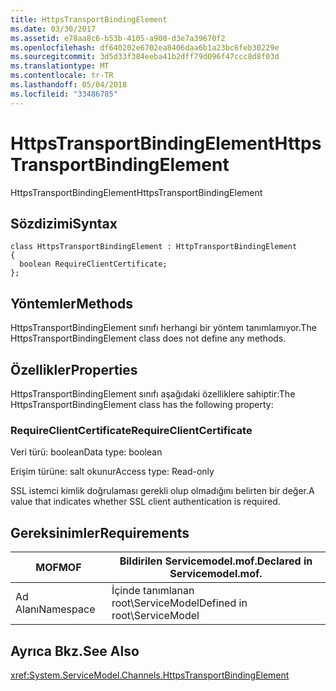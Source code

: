 ```yaml
---
title: HttpsTransportBindingElement
ms.date: 03/30/2017
ms.assetid: e78aa8c6-b53b-4105-a900-d3e7a39670f2
ms.openlocfilehash: df640202e6702ea8406daa6b1a23bc6feb30229e
ms.sourcegitcommit: 3d5d33f384eeba41b2dff79d096f47ccc8d8f03d
ms.translationtype: MT
ms.contentlocale: tr-TR
ms.lasthandoff: 05/04/2018
ms.locfileid: "33486785"
---
```

# <a name="httpstransportbindingelement"></a><span data-ttu-id="0b807-102">HttpsTransportBindingElement</span><span class="sxs-lookup"><span data-stu-id="0b807-102">HttpsTransportBindingElement</span></span>
<span data-ttu-id="0b807-103">HttpsTransportBindingElement</span><span class="sxs-lookup"><span data-stu-id="0b807-103">HttpsTransportBindingElement</span></span>  
  
## <a name="syntax"></a><span data-ttu-id="0b807-104">Sözdizimi</span><span class="sxs-lookup"><span data-stu-id="0b807-104">Syntax</span></span>  
  
```  
class HttpsTransportBindingElement : HttpTransportBindingElement  
{  
  boolean RequireClientCertificate;  
};  
```  
  
## <a name="methods"></a><span data-ttu-id="0b807-105">Yöntemler</span><span class="sxs-lookup"><span data-stu-id="0b807-105">Methods</span></span>  
 <span data-ttu-id="0b807-106">HttpsTransportBindingElement sınıfı herhangi bir yöntem tanımlamıyor.</span><span class="sxs-lookup"><span data-stu-id="0b807-106">The HttpsTransportBindingElement class does not define any methods.</span></span>  
  
## <a name="properties"></a><span data-ttu-id="0b807-107">Özellikler</span><span class="sxs-lookup"><span data-stu-id="0b807-107">Properties</span></span>  
 <span data-ttu-id="0b807-108">HttpsTransportBindingElement sınıfı aşağıdaki özelliklere sahiptir:</span><span class="sxs-lookup"><span data-stu-id="0b807-108">The HttpsTransportBindingElement class has the following property:</span></span>  
  
### <a name="requireclientcertificate"></a><span data-ttu-id="0b807-109">RequireClientCertificate</span><span class="sxs-lookup"><span data-stu-id="0b807-109">RequireClientCertificate</span></span>  
 <span data-ttu-id="0b807-110">Veri türü: boolean</span><span class="sxs-lookup"><span data-stu-id="0b807-110">Data type: boolean</span></span>  
  
 <span data-ttu-id="0b807-111">Erişim türüne: salt okunur</span><span class="sxs-lookup"><span data-stu-id="0b807-111">Access type: Read-only</span></span>  
  
 <span data-ttu-id="0b807-112">SSL istemci kimlik doğrulaması gerekli olup olmadığını belirten bir değer.</span><span class="sxs-lookup"><span data-stu-id="0b807-112">A value that indicates whether SSL client authentication is required.</span></span>  
  
## <a name="requirements"></a><span data-ttu-id="0b807-113">Gereksinimler</span><span class="sxs-lookup"><span data-stu-id="0b807-113">Requirements</span></span>  
  
|<span data-ttu-id="0b807-114">MOF</span><span class="sxs-lookup"><span data-stu-id="0b807-114">MOF</span></span>|<span data-ttu-id="0b807-115">Bildirilen Servicemodel.mof.</span><span class="sxs-lookup"><span data-stu-id="0b807-115">Declared in Servicemodel.mof.</span></span>|  
|---------|-----------------------------------|  
|<span data-ttu-id="0b807-116">Ad Alanı</span><span class="sxs-lookup"><span data-stu-id="0b807-116">Namespace</span></span>|<span data-ttu-id="0b807-117">İçinde tanımlanan root\ServiceModel</span><span class="sxs-lookup"><span data-stu-id="0b807-117">Defined in root\ServiceModel</span></span>|  
  
## <a name="see-also"></a><span data-ttu-id="0b807-118">Ayrıca Bkz.</span><span class="sxs-lookup"><span data-stu-id="0b807-118">See Also</span></span>  
 <xref:System.ServiceModel.Channels.HttpsTransportBindingElement>

